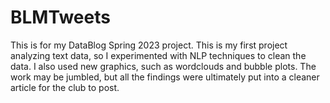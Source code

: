 # BLMTweets

This is for my DataBlog Spring 2023 project. This is my first project analyzing text data, so I experimented with NLP techniques to clean the data. I also used new graphics, such as wordclouds and bubble plots. The work may be jumbled, but all the findings were ultimately put into a cleaner article for the club to post.
